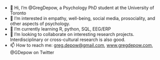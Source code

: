 - 👋 Hi, I’m @GregDepow, a Psychology PhD student at the University of Toronto
- 👀 I’m interested in empathy, well-being, social media, prosociality, and other aspects of psychology.
- 🌱 I’m currently learning R, python, SQL, EEG/ERP
- 💞️ I’m looking to collaborate on interesting research projects. Interdisciplinary or cross-cultural research is also good.
- 📫 How to reach me: greg.depow@gmail.com, www.gregdepow.com, @GDepow on Twitter  

<!---
GregDepow/GregDepow is a ✨ special ✨ repository because its `README.md` (this file) appears on your GitHub profile.
You can click the Preview link to take a look at your changes.
--->
